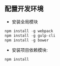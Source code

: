 ## 配置开发环境

* 安装全局模块

```javascript
npm install -g webpack
npm install -g gulp-cli
npm install -g bower
```

* 安装项目依赖模块:

```javascript
npm install
```

